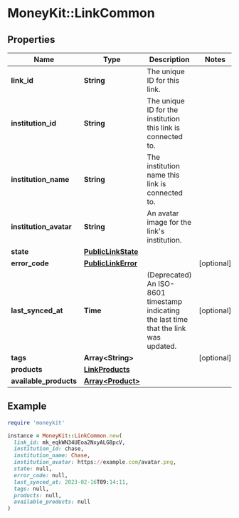 # MoneyKit::LinkCommon

## Properties

| Name | Type | Description | Notes |
| ---- | ---- | ----------- | ----- |
| **link_id** | **String** | The unique ID for this link. |  |
| **institution_id** | **String** | The unique ID for the institution this link is connected to. |  |
| **institution_name** | **String** | The institution name this link is connected to. |  |
| **institution_avatar** | **String** | An avatar image for the link&#39;s institution. |  |
| **state** | [**PublicLinkState**](PublicLinkState.md) |  |  |
| **error_code** | [**PublicLinkError**](PublicLinkError.md) |  | [optional] |
| **last_synced_at** | **Time** | (Deprecated) An ISO-8601 timestamp indicating the last time that the link was updated. | [optional] |
| **tags** | **Array&lt;String&gt;** |  | [optional] |
| **products** | [**LinkProducts**](LinkProducts.md) |  |  |
| **available_products** | [**Array&lt;Product&gt;**](Product.md) |  |  |

## Example

```ruby
require 'moneykit'

instance = MoneyKit::LinkCommon.new(
  link_id: mk_eqkWN34UEoa2NxyALG8pcV,
  institution_id: chase,
  institution_name: Chase,
  institution_avatar: https://example.com/avatar.png,
  state: null,
  error_code: null,
  last_synced_at: 2023-02-16T09:14:11,
  tags: null,
  products: null,
  available_products: null
)
```

